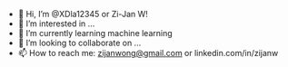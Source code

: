 - 👋 Hi, I’m @XDla12345 or Zi-Jan W!
- 👀 I’m interested in ...
- 🌱 I’m currently learning machine learning
- 💞️ I’m looking to collaborate on ...
- 📫 How to reach me: zijanwong@gmail.com or linkedin.com/in/zijanw

<!---
XDla12345/XDla12345 is a ✨ special ✨ repository because its `README.md` (this file) appears on your GitHub profile.
You can click the Preview link to take a look at your changes.
--->
